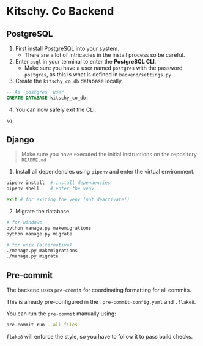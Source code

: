 # Kitschy. Co Backend

## PostgreSQL

1. First [install PostgreSQL](https://www.postgresql.org/download/) into your system.
    - There are a lot of intricacies in the install process so be careful.
2. Enter `psql` in your terminal to enter the **PostgreSQL CLI**.
    - Make sure you have a user named `postgres` with the password `postgres`, as this is what is defined in `backend/settings.py`
3. Create the `kitschy_co_db` database locally.
```sql
-- As `postgres` user
CREATE DATABASE kitschy_co_db;
```
4. You can now safely exit the CLI.
```sql
\q
```

## Django

> Make sure you have executed the initial instructions on the repository `README.md`
1. Install all dependencies using `pipenv` and enter the virtual environment.
```bash
pipenv install  # install dependencies
pipenv shell    # enter the venv

exit # for exiting the venv (not deactivate!)
```
2. Migrate the database.
```bash
# for windows
python manage.py makemigrations
python manage.py migrate

# for unix (alternative)
./manage.py makemigrations
./manage.py migrate
```
## Pre-commit

The backend uses `pre-commit` for coordinating formatting for all commits.

This is already pre-configured in the `.pre-commit-config.yaml` and `.flake8`.

You can run the `pre-commit` manually using:
```bash
pre-commit run --all-files
```

`flake8` will enforce the style, so you have to follow it to pass build checks.
